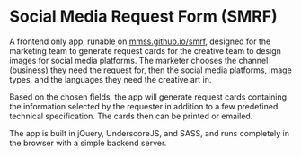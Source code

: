 # Social Media Request Form (SMRF)

A frontend only app, runable on [mmss.github.io/smrf](mmss.github.io/smrf), designed for the marketing team to generate request cards for the creative team to design images for social media platforms.  The marketer chooses the channel (business) they need the request for, then the social media platforms, image types, and the languages they need the creative art in.

Based on the chosen fields, the app will generate request cards containing the information selected by the requester in addition to a few predefined technical specification.  The cards then can be printed or emailed.

The app is built in jQuery, UnderscoreJS, and SASS, and runs completely in the browser with a simple backend server.
